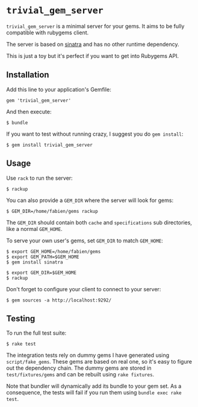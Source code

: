 # `trivial_gem_server`

`trivial_gem_server` is a minimal server for your gems. It aims to be fully compatible with rubygems client.

The server is based on [sinatra](http://www.sinatrarb.com) and has no other runtime dependency.

This is just a toy but it's perfect if you want to get into Rubygems API.

## Installation

Add this line to your application's Gemfile:

    gem 'trivial_gem_server'

And then execute:

    $ bundle

If you want to test without running crazy, I suggest you do `gem install`:

    $ gem install trivial_gem_server

## Usage

Use `rack` to run the server:

    $ rackup

You can also provide a `GEM_DIR` where the server will look for gems:

    $ GEM_DIR=/home/fabien/gems rackup

The `GEM_DIR` should contain both `cache` and `specifications` sub directories, like a normal `GEM_HOME`.

To serve your own user's gems, set `GEM_DIR` to match `GEM_HOME`:

```
$ export GEM_HOME=/home/fabien/gems
$ export GEM_PATH=$GEM_HOME
$ gem install sinatra

$ export GEM_DIR=$GEM_HOME
$ rackup
```

Don't forget to configure your client to connect to your server:

```
$ gem sources -a http://localhost:9292/
```

## Testing

To run the full test suite:

    $ rake test

The integration tests rely on dummy gems I have generated using `script/fake_gems`. These gems are based on real one, so it's easy to figure out the dependency chain. The dummy gems are stored in `test/fixtures/gems` and can be rebuilt using `rake fixtures`.

Note that bundler will dynamically add its bundle to your gem set. As a consequence, the tests will fail if you run them using `bundle exec rake test`.
